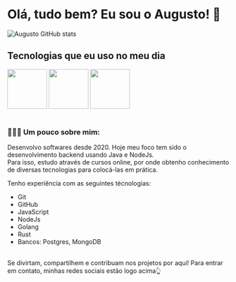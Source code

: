 <h1>Olá, tudo bem? Eu sou o Augusto! 👋</h1>

![Augusto GitHub stats](https://github-readme-stats.vercel.app/api?username=augustosang&show_icons=true&theme=dracula&count_private=true)

## Tecnologias que eu uso no meu dia

<div style="align-itens: center">
  <img src="https://cdn.jsdelivr.net/gh/devicons/devicon@latest/icons/archlinux/archlinux-original.svg" widht=80 height=90/>
  <img src="https://cdn.jsdelivr.net/gh/devicons/devicon@latest/icons/go/go-original-wordmark.svg" widht=80 height=90/>
  <img src="https://cdn.jsdelivr.net/gh/devicons/devicon/icons/nodejs/nodejs-plain.svg" widht=80 height=90/>  
</div><br/>

### 👨🏻‍💻 Um pouco sobre mim:
Desenvolvo softwares desde 2020. Hoje meu foco tem sido o desenvolvimento backend usando Java e NodeJs.<br/>
Para isso, estudo através de cursos online, por onde obtenho conhecimento de diversas tecnologias para colocá-las em prática.

Tenho experiência com as seguintes técnologias:

 - Git
 - GitHub
 - JavaScript
 - NodeJs
 - Golang
 - Rust
 - Bancos: Postgres, MongoDB
</br>
Se divirtam, compartilhem e contribuam nos projetos por aqui! Para entrar em contato, minhas redes sociais estão logo acima👆
